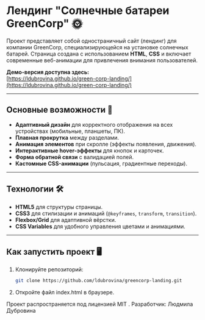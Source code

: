 # Лендинг "Солнечные батареи GreenCorp" 🌞

Проект представляет собой одностраничный сайт (лендинг) для компании GreenCorp, специализирующейся на установке солнечных батарей. Страница создана с использованием **HTML**, **CSS** и включает современные веб-анимации для привлечения внимания пользователей.

**Демо-версия доступна здесь:**  
[https://ldubrovina.github.io/green-corp-landing/](https://ldubrovina.github.io/green-corp-landing/)

---

## Основные возможности 🚀

- **Адаптивный дизайн** для корректного отображения на всех устройствах (мобильные, планшеты, ПК).
- **Плавная прокрутка** между разделами.
- **Анимация элементов** при скролле (эффекты появления, движения).
- **Интерактивные hover-эффекты** для кнопок и карточек.
- **Форма обратной связи** с валидацией полей.
- **Кастомные CSS-анимации** (пульсация, градиентные переходы).

---

## Технологии 🛠️

- **HTML5** для структуры страницы.
- **CSS3** для стилизации и анимаций (`@keyframes`, `transform`, `transition`).
- **Flexbox/Grid** для адаптивной вёрстки.
- **CSS Variables** для удобного управления цветами и анимациями.

---

## Как запустить проект 🖥️

1. Клонируйте репозиторий:
   ```bash
   git clone https://github.com/ldubrovina/greencorp-landing.git

2. Откройте файл index.html в браузере.

Проект распространяется под лицензией MIT .
Разработчик: Людмила Дубровина
